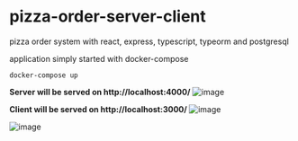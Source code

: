 # pizza-order-server-client
pizza order system with react, express, typescript, typeorm and postgresql

application simply started with docker-compose

```
docker-compose up
```

**Server will be served on http://localhost:4000/**
![image](https://user-images.githubusercontent.com/11095906/60766602-c7bf0500-a060-11e9-8640-167a6c3a3674.png)

**Client will be served on http://localhost:3000/**
![image](https://user-images.githubusercontent.com/11095906/60766634-47e56a80-a061-11e9-825a-b0246bab013f.png)

![image](https://user-images.githubusercontent.com/11095906/60766655-af9bb580-a061-11e9-9b73-be949087d727.png)
